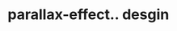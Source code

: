 # parallax-effect.. desgin                                                                                                                                                            
